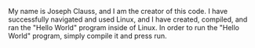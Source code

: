 My name is Joseph Clauss, and I am the creator of this code. I have successfully navigated and used Linux, and I have created, compiled, and ran the "Hello World" program inside of Linux. In order to run the "Hello World" program, simply compile it and press run. 
